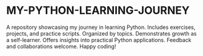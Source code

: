 # MY-PYTHON-LEARNING-JOURNEY
A repository showcasing my journey in learning Python. Includes exercises, projects, and practice scripts. Organized by topics. Demonstrates growth as a self-learner. Offers insights into practical Python applications. Feedback and collaborations welcome. Happy coding!
